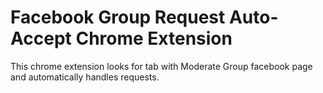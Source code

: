 # Facebook Group Request Auto-Accept Chrome Extension
This chrome extension looks for tab with Moderate Group facebook page and automatically handles requests.